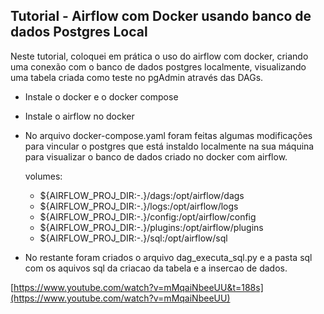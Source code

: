 
## Tutorial - Airflow com Docker usando banco de dados Postgres Local

Neste tutorial, coloquei em prática o uso do airflow com docker, criando uma conexão com o banco de dados postgres localmente, visualizando uma tabela criada como teste no pgAdmin através das DAGs.

- Instale o docker e o docker compose
- Instale o airflow no docker
- No arquivo docker-compose.yaml foram feitas algumas modificações para vincular o postgres que está instaldo localmente na sua máquina para visualizar o banco de dados criado no docker com airflow.

  volumes:
    - ${AIRFLOW_PROJ_DIR:-.}/dags:/opt/airflow/dags
    - ${AIRFLOW_PROJ_DIR:-.}/logs:/opt/airflow/logs
    - ${AIRFLOW_PROJ_DIR:-.}/config:/opt/airflow/config
    - ${AIRFLOW_PROJ_DIR:-.}/plugins:/opt/airflow/plugins
    - ${AIRFLOW_PROJ_DIR:-.}/sql:/opt/airflow/sql

- No restante foram criados o arquivo dag_executa_sql.py e a pasta sql com os aquivos sql da criacao da tabela e a insercao de dados.

[https://www.youtube.com/watch?v=mMqaiNbeeUU&t=188s](https://www.youtube.com/watch?v=mMqaiNbeeUU)


